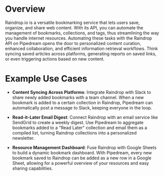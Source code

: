 # Overview

Raindrop.io is a versatile bookmarking service that lets users save, organize, and share web content. With its API, you can automate the management of bookmarks, collections, and tags, thus streamlining the way you handle internet resources. Automating these tasks with the Raindrop API on Pipedream opens the door to personalized content curation, enhanced collaboration, and efficient information retrieval workflows. Think syncing saved articles across platforms, generating reports on saved links, or even triggering actions based on new content.

# Example Use Cases

- **Content Syncing Across Platforms**: Integrate Raindrop with Slack to share newly added bookmarks with a team channel. When a new bookmark is added to a certain collection in Raindrop, Pipedream can automatically post a message to Slack, keeping everyone in the loop.

- **Read-it-Later Email Digest**: Connect Raindrop with an email service like SendGrid to create a weekly digest. Use Pipedream to aggregate bookmarks added to a "Read Later" collection and email them as a compiled list, turning Raindrop collections into a personalized newsletter.

- **Resource Management Dashboard**: Fuse Raindrop with Google Sheets to build a dynamic bookmark dashboard. With Pipedream, every new bookmark saved to Raindrop can be added as a new row in a Google Sheet, allowing for a powerful overview of your resources and easy sharing capabilities.
